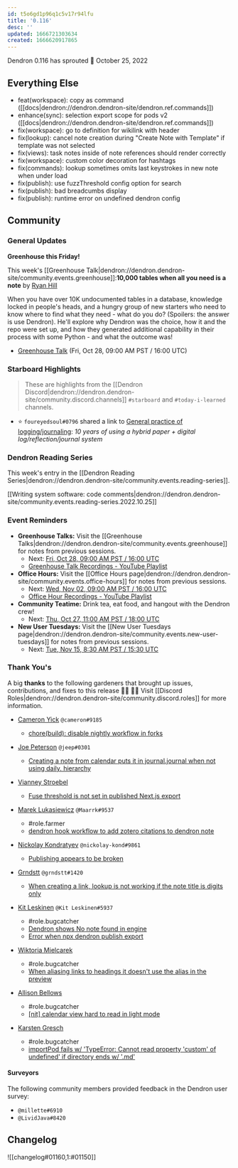 ```yaml
---
id: t5o6gd1p96q1c5v17r94lfu
title: '0.116'
desc: ''
updated: 1666721303634
created: 1666620917865
---
```


Dendron 0.116 has sprouted  🌱
October 25, 2022

## Everything Else

- feat(workspace): copy as command ([[docs|dendron://dendron.dendron-site/dendron.ref.commands]])
- enhance(sync): selection export scope for pods v2 ([[docs|dendron://dendron.dendron-site/dendron.ref.commands]])
- fix(workspace): go to definition for wikilink with header
- fix(lookup): cancel note creation during "Create Note with Template" if template was not selected
- fix(views): task notes inside of note references should render correctly
- fix(workspace): custom color decoration for hashtags
- fix(commands): lookup sometimes omits last keystrokes in new note when under load
- fix(publish): use fuzzThreshold config option for search
- fix(publish): bad breadcumbs display
- fix(publish): runtime error on undefined dendron config


## Community

### General Updates

**Greenhouse this Friday!**

This week's [[Greenhouse Talk|dendron://dendron.dendron-site/community.events.greenhouse]]:**10,000 tables when all you need is a note** by [Ryan Hill](https://twitter.com/RLH1994)

When you have over 10K undocumented tables in a database, knowledge locked in people's heads, and a hungry group of new starters who need to know where to find what they need - what do you do? (Spoilers: the answer is use Dendron). He'll explore why Dendron was the choice, how it and the repo were set up, and how they generated additional capability in their process with some Python - and what the outcome was!

- [Greenhouse Talk](https://lu.ma/upwj3mtn) (Fri, Oct 28, 09:00 AM PST / 16:00 UTC)

### Starboard Highlights

> These are highlights from the [[Dendron Discord|dendron://dendron.dendron-site/community.discord.channels]] `#starboard` and `#today-i-learned` channels.

- ⭐ `foureyedsoul#0796` shared a link to [General practice of logging/journaling](https://ratfactor.com/notes): _10 years of using a hybrid paper + digital log/reflection/journal system_

### Dendron Reading Series

This week's entry in the [[Dendron Reading Series|dendron://dendron.dendron-site/community.events.reading-series]].

[[Writing system software: code comments|dendron://dendron.dendron-site/community.events.reading-series.2022.10.25]]


### Event Reminders

- **Greenhouse Talks:** Visit the [[Greenhouse Talks|dendron://dendron.dendron-site/community.events.greenhouse]] for notes from previous sessions.
    - Next: [Fri, Oct 28, 09:00 AM PST / 16:00 UTC](https://link.dendron.so/luma)
    - [Greenhouse Talk Recordings - YouTube Playlist](https://link.dendron.so/greenhouse)
- **Office Hours:** Visit the [[Office Hours page|dendron://dendron.dendron-site/community.events.office-hours]] for notes from previous sessions.
    - Next: [Wed, Nov 02, 09:00 AM PST / 16:00 UTC](https://link.dendron.so/luma)
    - [Office Hour Recordings - YouTube Playlist](https://link.dendron.so/6yPa)
- **Community Teatime:** Drink tea, eat food, and hangout with the Dendron crew!
    - Next: [Thu, Oct 27, 11:00 AM PST / 18:00 UTC](https://link.dendron.so/luma)
- **New User Tuesdays:** Visit the [[New User Tuesdays page|dendron://dendron.dendron-site/community.events.new-user-tuesdays]] for notes from previous sessions.
    - Next: [Tue, Nov 15, 8:30 AM PST / 15:30 UTC](https://link.dendron.so/luma)

### Thank You's

A big **thanks** to the following gardeners that brought up issues, contributions, and fixes to this release :man_farmer: :woman_farmer: 
Visit [[Discord Roles|dendron://dendron.dendron-site/community.discord.roles]] for more information.

- [Cameron Yick](https://github.com/hydrosquall) `@cameron#9185`
  - [chore(build): disable nightly workflow in forks](https://github.com/dendronhq/dendron/pull/3675) 

- [Joe Peterson](https://github.com/jeep) `@jeep#0301`
  - [Creating a note from calendar puts it in journal.journal when not using daily. hierarchy](https://github.com/dendronhq/dendron/issues/3656)

- [Vianney Stroebel](https://github.com/vibl)
  - [Fuse threshold is not set in published Next.js export](https://github.com/dendronhq/dendron/issues/3668)

- [Marek Lukasiewicz](https://github.com/Maarrk) `@Maarrk#9537`
  - #role.farmer
  - [dendron hook workflow to add zotero citations to dendron note](https://gist.github.com/Maarrk/01172c1689897979b944c05f8ca948b3)

- [Nickolay Kondratyev](https://github.com/nickolay-kondratyev) `@nickolay-kond#9861`
  - [Publishing appears to be broken](https://github.com/dendronhq/dendron/issues/3665)

- [Grndstt](https://github.com/oolonek) `@grndstt#1420`
  - [When creating a link, lookup is not working if the note title is digits only](https://github.com/dendronhq/dendron/issues/3676)

- [Kit Leskinen](https://github.com/KitLeskinen) `@Kit Leskinen#5937`
  - #role.bugcatcher
  - [Dendron shows No note found in engine](https://github.com/dendronhq/dendron/issues/3679)
  - [Error when npx dendron publish export](https://github.com/dendronhq/dendron/issues/3696)

- [Wiktoria Mielcarek](https://github.com/Braweria)
  - #role.bugcatcher
  - [When aliasing links to headings it doesn't use the alias in the preview](https://github.com/dendronhq/dendron/issues/3686)

- [Allison Bellows](https://github.com/allibell)
  - #role.bugcatcher
  - [[nit] calendar view hard to read in light mode](https://github.com/dendronhq/dendron/issues/3692)

- [Karsten Gresch](https://github.com/karstengresch)
  - #role.bugcatcher
  - [importPod fails w/ 'TypeError: Cannot read property 'custom' of undefined' if directory ends w/ '.md'](https://github.com/dendronhq/dendron/issues/3702)


#### Surveyors

The following community members provided feedback in the Dendron user survey:

- `@millette#6910`
- `@LividJava#8420`

## Changelog
![[changelog#01160,1:#01150]]

